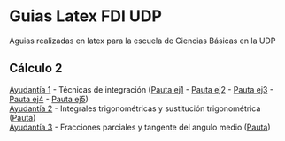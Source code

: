 # Guias Latex FDI UDP
Aguias realizadas en latex para la escuela de Ciencias Básicas en la UDP

## Cálculo 2

[Ayudantía 1](C2/GuiaAy1/c2-ay1.pdf) - Técnicas de integración ([Pauta ej1](C2/GuiaAy1/Pauta/c2-ay1-ej1.pdf) - [Pauta ej2](C2/GuiaAy1/Pauta/c2-ay1-ej2.pdf) - [Pauta ej3](C2/GuiaAy1/Pauta/c2-ay1-ej3.pdf) - [Pauta ej4](C2/GuiaAy1/Pauta/c2-ay1-ej4.pdf) - [Pauta ej5](C2/GuiaAy1/Pauta/c2-ay1-ej5.pdf))<br />
[Ayudantía 2](C2/GuiaAy2/c2-ay2.pdf) - Integrales trigonométricas y sustitución trigonométrica ([Pauta](C2/GuiaAy2/pauta/c2-ay2-pauta.pdf))<br />
[Ayudantía 3](C2/GuiaAy3/c2-ay3.pdf) - Fracciones parciales y tangente del angulo medio ([Pauta](C2/GuiaAy3/pauta/c2-ay3-pauta.pdf))

